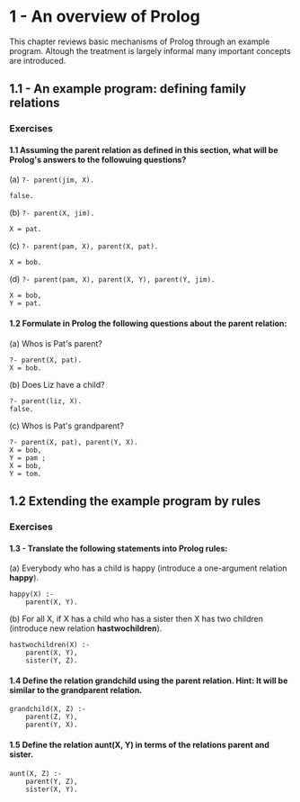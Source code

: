 # 1 - An overview of Prolog

This chapter reviews basic mechanisms of Prolog through an example program. Altough the treatment is largely informal many important concepts are introduced.

## 1.1 - An example program: defining family relations

### Exercises 

#### 1.1 Assuming the parent relation as defined in this section, what will be Prolog's answers to the followuing questions?

(a) `?- parent(jim, X).`

```
false.
```

(b) `?- parent(X, jim).`

```
X = pat.
```

(c) `?- parent(pam, X), parent(X, pat).`

```
X = bob.
```

(d) `?- parent(pam, X), parent(X, Y), parent(Y, jim).`

```
X = bob,
Y = pat.
```

#### 1.2 Formulate in Prolog the following questions about the parent relation:

(a) Whos is Pat's parent?

```
?- parent(X, pat).
X = bob.
```

(b) Does Liz have a child?

```
?- parent(liz, X).
false.
```

(c) Whos is Pat's grandparent?

```
?- parent(X, pat), parent(Y, X).
X = bob,
Y = pam ;
X = bob,
Y = tom.
```

## 1.2 Extending the example program by rules

### Exercises 

#### 1.3 - Translate the following statements into Prolog rules:

(a) Everybody who has a child is happy (introduce a one-argument relation **happy**).

```
happy(X) :-
    parent(X, Y).
```

(b) For all X, if X has a child who has a sister then X has two children (introduce new relation **hastwochildren**).

```
hastwochildren(X) :-
    parent(X, Y),
    sister(Y, Z).
```

#### 1.4 Define the relation grandchild using the parent relation. Hint: It will be similar to the grandparent relation.

```
grandchild(X, Z) :-
    parent(Z, Y),
    parent(Y, X).
```

#### 1.5 Define the relation aunt(X, Y) in terms of the relations parent and sister.

```
aunt(X, Z) :-
    parent(Y, Z),
    sister(X, Y).
```
